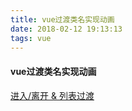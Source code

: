 ```yaml
---
title: vue过渡类名实现动画
date: 2018-02-12 19:13:13
tags: vue
---
```

#### vue过渡类名实现动画
[进入/离开 & 列表过渡](https://cn.vuejs.org/v2/guide/transitions.html)

<!--more-->
